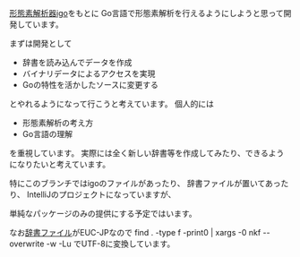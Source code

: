 
[形態素解析器igo](http://igo.sourceforge.jp/)をもとに
Go言語で形態素解析を行えるようにしようと思って開発しています。

まずは開発として

* 辞書を読み込んでデータを作成
* バイナリデータによるアクセスを実現
* Goの特性を活かしたソースに変更する

とやれるようになって行こうと考えています。
個人的には

* 形態素解析の考え方
* Go言語の理解

を重視しています。
実際には全く新しい辞書等を作成してみたり、できるようになりたいと考えています。

特にこのブランチではigoのファイルがあったり、
辞書ファイルが置いてあったり、
IntelliJのプロジェクトになっていますが、

単純なパッケージのみの提供にする予定ではいます。


なお[辞書ファイル](https://code.google.com/p/mecab/downloads/detail?name=mecab-ipadic-2.7.0-20070801.tar.gz)がEUC-JPなので
find . -type f -print0 | xargs -0 nkf --overwrite -w -Lu
でUTF-8に変換しています。
